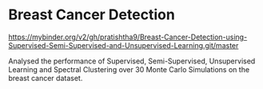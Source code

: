 # Breast Cancer Detection

https://mybinder.org/v2/gh/pratishtha9/Breast-Cancer-Detection-using-Supervised-Semi-Supervised-and-Unsupervised-Learning.git/master

Analysed the performance of Supervised, Semi-Supervised, Unsupervised Learning and Spectral Clustering over 30 Monte Carlo Simulations on the breast cancer dataset.
